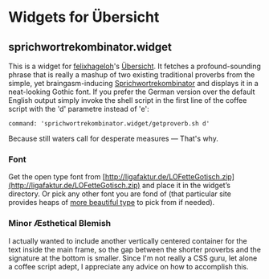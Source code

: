 # Widgets for Übersicht
## sprichwortrekombinator.widget
This is a widget for [felixhageloh](https://github.com/felixhageloh)'s [Übersicht](https://github.com/felixhageloh/uebersicht).
It fetches a profound-sounding phrase that is really a mashup of two existing traditional proverbs from the simple, yet braingasm-inducing [Sprichwortrekombinator](http://sprichwortrekombinator.de) and displays it in a neat-looking Gothic font.
If you prefer the German version over the default English output simply invoke the shell script in the first line of the coffee script with the 'd' parametre instead of 'e':
```
command: 'sprichwortrekombinator.widget/getproverb.sh d'
```
Because still waters call for desperate measures — That's why.
### Font
Get the open type font from [http://ligafaktur.de/LOFetteGotisch.zip](http://ligafaktur.de/LOFetteGotisch.zip) and place it in the widget’s directory. Or pick any other font you are fond of (that particular site provides heaps of [more beautiful type](http://ligafaktur.de/Schriften.html) to pick from if needed).
### Minor Æsthetical Blemish
I actually wanted to include another vertically centered container for the text inside the main frame, so the gap between the shorter proverbs and the signature at the bottom is smaller. Since I'm not really a CSS guru, let alone a coffee script adept, I appreciate any advice on how to accomplish this.
